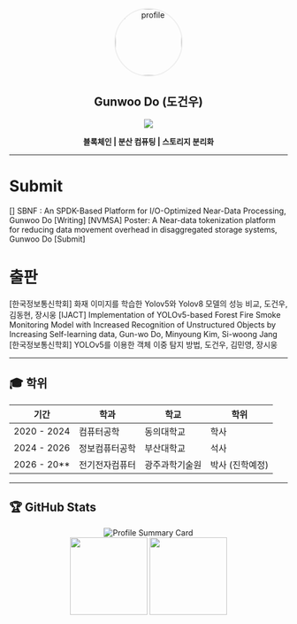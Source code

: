 <p align="center">
  <img src="https://github.com/user-attachments/assets/2e8e7cb1-32ec-48d5-ae63-f3bd832c1078" alt="profile" width="120" style="border-radius: 50%; border:2px solid #eee;">
</p>

<h2 align="center">Gunwoo Do (도건우)</h2>

<p align="center">
  <a href="mailto:doogunwo@pusan.ac.kr"><img src="https://img.shields.io/badge/Email-doogunwo@pusan.ac.kr-blue?style=flat&logo=gmail"></a>
</p>

<p align="center">
  <b>블록체인&nbsp;|&nbsp;분산 컴퓨팅&nbsp;|&nbsp;스토리지 분리화</b>
</p>

---
# Submit
[] SBNF :  An SPDK-Based Platform for I/O-Optimized Near-Data Processing, Gunwoo Do [Writing]
[NVMSA] Poster: A Near-data tokenization platform for reducing data movement overhead in disaggregated storage systems, Gunwoo Do [Submit]
# 출판


[한국정보통신학회] 화재 이미지를 학습한 Yolov5와 Yolov8 모델의 성능 비교, 도건우, 김동현, 장시웅
[IJACT] Implementation of YOLOv5-based Forest Fire Smoke Monitoring Model with Increased Recognition of Unstructured Objects by Increasing Self-learning data, Gun-wo Do, Minyoung Kim, Si-woong Jang
[한국정보통신학회] YOLOv5를 이용한 객체 이중 탐지 방법, 도건우, 김민영, 장시웅

---

## 🎓 학위

| 기간         | 학과            | 학교            | 학위           |
| ------------ | --------------- | --------------- | -------------- |
| 2020 - 2024  | 컴퓨터공학      | 동의대학교      | 학사           |
| 2024 - 2026  | 정보컴퓨터공학  | 부산대학교      | 석사           |
| 2026 - 20\*\*| 전기전자컴퓨터  | 광주과학기술원  | 박사 (진학예정) |

---

## 🏆 GitHub Stats

<p align="center">
  <img src="https://github-profile-summary-cards.vercel.app/api/cards/profile-details?username=doogunwo&theme=vue" alt="Profile Summary Card"><br>
  <img src="https://github-profile-summary-cards.vercel.app/api/cards/repos-per-language?username=doogunwo&theme=vue" height="140"/>
  <img src="https://github-profile-summary-cards.vercel.app/api/cards/most-commit-language?username=doogunwo&theme=vue" height="140"/>
</p>
